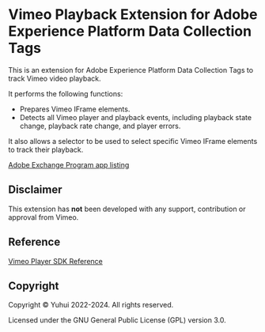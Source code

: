 # Vimeo Playback Extension for Adobe Experience Platform Data Collection Tags

This is an extension for Adobe Experience Platform Data Collection Tags to track Vimeo video playback.

It performs the following functions:

- Prepares Vimeo IFrame elements.
- Detects all Vimeo player and playback events, including playback state change, playback rate change, and player errors.

It also allows a selector to be used to select specific Vimeo IFrame elements to track their playback.

[Adobe Exchange Program app listing](https://exchange.adobe.com/apps/ec/108937)

## Disclaimer

This extension has **not** been developed with any support, contribution or approval from Vimeo.

## Reference

[Vimeo Player SDK Reference](https://developer.vimeo.com/player/sdk)

## Copyright

Copyright &copy; Yuhui 2022-2024. All rights reserved.

Licensed under the GNU General Public License (GPL) version 3.0.